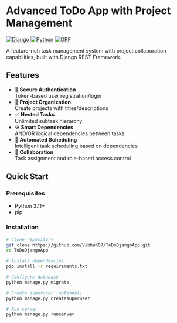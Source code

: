 # Advanced ToDo App with Project Management

[![Django](https://img.shields.io/badge/Django-5.2-092E20?logo=django)](https://www.djangoproject.com/)
[![Python](https://img.shields.io/badge/Python-3.11-3776AB?logo=python)](https://www.python.org/)
[![DRF](https://img.shields.io/badge/DRF-3.15-red)](https://www.django-rest-framework.org/)

A feature-rich task management system with project collaboration capabilities, built with Django REST Framework.

## Features

- 🔐 **Secure Authentication**  
  Token-based user registration/login
- 📂 **Project Organization**  
  Create projects with titles/descriptions
- ✅ **Nested Tasks**  
  Unlimited subtask hierarchy
- ⚙️ **Smart Dependencies**  
  AND/OR logical dependencies between tasks
- 📅 **Automated Scheduling**  
  Intelligent task scheduling based on dependencies
- 👥 **Collaboration**  
  Task assignment and role-based access control

## Quick Start

### Prerequisites
- Python 3.11+
- pip

### Installation
```bash
# Clone repository
git clone https://github.com/VibhuK07/ToDoDjangoApp.git
cd ToDoDjangoApp

# Install dependencies
pip install -r requirements.txt

# Configure database
python manage.py migrate

# Create superuser (optional)
python manage.py createsuperuser

# Run server
python manage.py runserver
